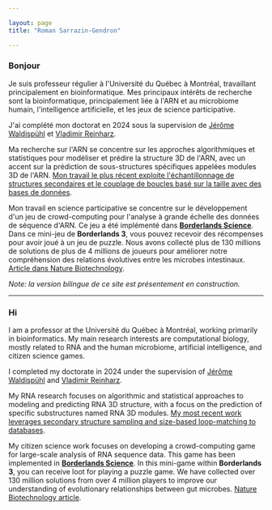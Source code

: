 ```yaml
---

layout: page
title: "Roman Sarrazin-Gendron"

---
```


### **Bonjour**

Je suis professeur régulier à l'Université du Québec à Montréal, travaillant principalement en bioinformatique. Mes principaux intérêts de recherche sont la bioinformatique, principalement liée à l'ARN et au microbiome humain, l'intelligence artificielle, et les jeux de science participative.

J'ai complété mon doctorat en 2024 sous la supervision de [Jérôme Waldispühl](http://www.cs.mcgill.ca/~jeromew/) et [Vladimir Reinharz](http://cbe.uqam.ca/).

Ma recherche sur l'ARN se concentre sur les approches algorithmiques et statistiques pour modéliser et prédire la structure 3D de l'ARN, avec un accent sur la prédiction de sous-structures spécifiques appelées modules 3D de l'ARN. [Mon travail le plus récent exploite l'échantillonnage de structures secondaires et le couplage de boucles basé sur la taille avec des bases de données](https://hal.inria.fr/hal-02354733/file/BayesPairing2_recomb_submitted.pdf).

Mon travail en science participative se concentre sur le développement d'un jeu de crowd-computing pour l'analyse à grande échelle des données de séquence d'ARN. Ce jeu a été implémenté dans [**Borderlands Science**](https://borderlands.com/en-US/news/2020-04-07-borderlands-science/). Dans ce mini-jeu de **Borderlands 3**, vous pouvez recevoir des récompenses pour avoir joué à un jeu de puzzle. Nous avons collecté plus de 130 millions de solutions de plus de 4 millions de joueurs pour améliorer notre compréhension des relations évolutives entre les microbes intestinaux. [Article dans Nature Biotechnology](https://www.nature.com/articles/s41587-024-02175-6).

*Note: la version bilingue de ce site est présentement en construction.*

---

### **Hi**


I am a professor at the Université du Québec à Montréal, working primarily in bioinformatics. My main research interests are computational biology, mostly related to RNA and the human microbiome, artificial intelligence, and citizen science games.

I completed my doctorate in 2024 under the supervision of [Jérôme Waldispühl](http://www.cs.mcgill.ca/~jeromew/) and [Vladimir Reinharz](http://cbe.uqam.ca/).

My RNA research focuses on algorithmic and statistical approaches to modeling and predicting RNA 3D structure, with a focus on the prediction of specific substructures named RNA 3D modules. [My most recent work leverages secondary structure sampling and size-based loop-matching to databases](https://hal.inria.fr/hal-02354733/file/BayesPairing2_recomb_submitted.pdf).

My citizen science work focuses on developing a crowd-computing game for large-scale analysis of RNA sequence data. This game has been implemented in [**Borderlands Science**](https://borderlands.com/en-US/news/2020-04-07-borderlands-science/). In this mini-game within **Borderlands 3**, you can receive loot for playing a puzzle game. We have collected over 130 million solutions from over 4 million players to improve our understanding of evolutionary relationships between gut microbes. [Nature Biotechnology article](https://www.nature.com/articles/s41587-024-02175-6).





